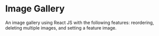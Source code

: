 # Image Gallery

An image gallery using React JS with the following features: reordering, deleting multiple images, and setting a feature image.
